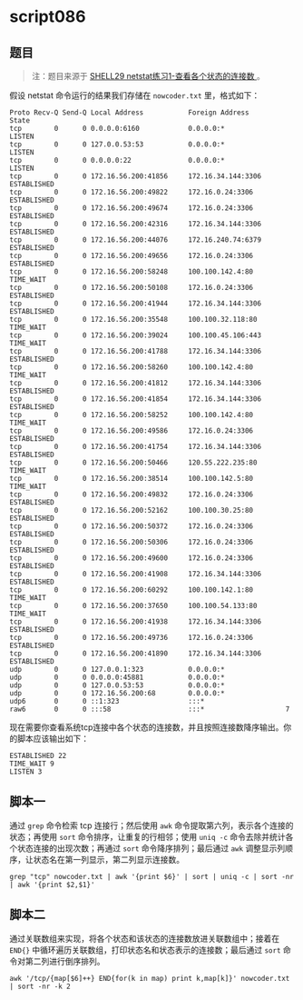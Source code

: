 # script086
## 题目

> 注：题目来源于 [SHELL29 netstat练习1-查看各个状态的连接数 ](https://www.nowcoder.com/practice/f46a302d14e04b149bb50670f255293a?tpId=195&tags=&title=&difficulty=0&judgeStatus=0&rp=1&sourceUrl=%2Fexam%2Foj%3Fpage%3D1%26tab%3DSHELL%25E7%25AF%2587%26topicId%3D195)。

假设 netstat 命令运行的结果我们存储在 `nowcoder.txt` 里，格式如下：
```shell
Proto Recv-Q Send-Q Local Address           Foreign Address         State
tcp        0      0 0.0.0.0:6160            0.0.0.0:*               LISTEN
tcp        0      0 127.0.0.53:53           0.0.0.0:*               LISTEN
tcp        0      0 0.0.0.0:22              0.0.0.0:*               LISTEN
tcp        0      0 172.16.56.200:41856     172.16.34.144:3306      ESTABLISHED
tcp        0      0 172.16.56.200:49822     172.16.0.24:3306        ESTABLISHED
tcp        0      0 172.16.56.200:49674     172.16.0.24:3306        ESTABLISHED
tcp        0      0 172.16.56.200:42316     172.16.34.144:3306      ESTABLISHED
tcp        0      0 172.16.56.200:44076     172.16.240.74:6379      ESTABLISHED
tcp        0      0 172.16.56.200:49656     172.16.0.24:3306        ESTABLISHED
tcp        0      0 172.16.56.200:58248     100.100.142.4:80        TIME_WAIT
tcp        0      0 172.16.56.200:50108     172.16.0.24:3306        ESTABLISHED
tcp        0      0 172.16.56.200:41944     172.16.34.144:3306      ESTABLISHED
tcp        0      0 172.16.56.200:35548     100.100.32.118:80       TIME_WAIT
tcp        0      0 172.16.56.200:39024     100.100.45.106:443      TIME_WAIT
tcp        0      0 172.16.56.200:41788     172.16.34.144:3306      ESTABLISHED
tcp        0      0 172.16.56.200:58260     100.100.142.4:80        TIME_WAIT
tcp        0      0 172.16.56.200:41812     172.16.34.144:3306      ESTABLISHED
tcp        0      0 172.16.56.200:41854     172.16.34.144:3306      ESTABLISHED
tcp        0      0 172.16.56.200:58252     100.100.142.4:80        TIME_WAIT
tcp        0      0 172.16.56.200:49586     172.16.0.24:3306        ESTABLISHED
tcp        0      0 172.16.56.200:41754     172.16.34.144:3306      ESTABLISHED
tcp        0      0 172.16.56.200:50466     120.55.222.235:80       TIME_WAIT
tcp        0      0 172.16.56.200:38514     100.100.142.5:80        TIME_WAIT
tcp        0      0 172.16.56.200:49832     172.16.0.24:3306        ESTABLISHED
tcp        0      0 172.16.56.200:52162     100.100.30.25:80        ESTABLISHED
tcp        0      0 172.16.56.200:50372     172.16.0.24:3306        ESTABLISHED
tcp        0      0 172.16.56.200:50306     172.16.0.24:3306        ESTABLISHED
tcp        0      0 172.16.56.200:49600     172.16.0.24:3306        ESTABLISHED
tcp        0      0 172.16.56.200:41908     172.16.34.144:3306      ESTABLISHED
tcp        0      0 172.16.56.200:60292     100.100.142.1:80        TIME_WAIT
tcp        0      0 172.16.56.200:37650     100.100.54.133:80       TIME_WAIT
tcp        0      0 172.16.56.200:41938     172.16.34.144:3306      ESTABLISHED
tcp        0      0 172.16.56.200:49736     172.16.0.24:3306        ESTABLISHED
tcp        0      0 172.16.56.200:41890     172.16.34.144:3306      ESTABLISHED
udp        0      0 127.0.0.1:323           0.0.0.0:*
udp        0      0 0.0.0.0:45881           0.0.0.0:*
udp        0      0 127.0.0.53:53           0.0.0.0:*
udp        0      0 172.16.56.200:68        0.0.0.0:*
udp6       0      0 ::1:323                 :::*
raw6       0      0 :::58                   :::*                    7
```

现在需要你查看系统tcp连接中各个状态的连接数，并且按照连接数降序输出。你的脚本应该输出如下：

```text
ESTABLISHED 22
TIME_WAIT 9
LISTEN 3
```





## 脚本一

通过 `grep` 命令检索 tcp 连接行；然后使用 `awk` 命令提取第六列，表示各个连接的状态；再使用 `sort` 命令排序，让重复的行相邻；使用 `uniq -c` 命令去除并统计各个状态连接的出现次数；再通过 `sort` 命令降序排列；最后通过 `awk` 调整显示列顺序，让状态名在第一列显示，第二列显示连接数。

```shell
grep "tcp" nowcoder.txt | awk '{print $6}' | sort | uniq -c | sort -nr | awk '{print $2,$1}'
```





## 脚本二

通过关联数组来实现，将各个状态和该状态的连接数放进关联数组中；接着在 `END{}` 中循环遍历关联数组，打印状态名和状态表示的连接数；最后通过 `sort` 命令对第二列进行倒序排列。

```shell
awk '/tcp/{map[$6]++} END{for(k in map) print k,map[k]}' nowcoder.txt | sort -nr -k 2
```